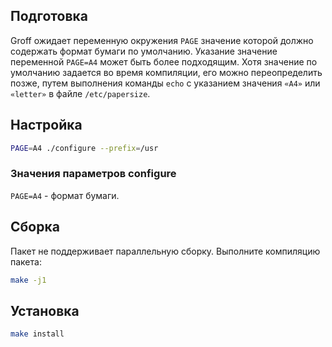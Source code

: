 <package-info :package="package" showsbu2></package-info>

<script>
		new Vue({
		el: '#main',
		data: { package: {} },
		mounted: function () {
				this.getPackage('groff');
		},
		methods: {
			getPackage: function(name) {
					getPackage(name)
					.then(response => this.package = response);
			},
		}
  })
</script>

## Подготовка

Groff ожидает переменную окружения `PAGE` значение которой должно содержать формат бумаги по умолчанию. Указание значение переменной ``PAGE=A4`` может быть более подходящим. Хотя значение по умолчанию задается во время компиляции, его можно переопределить позже, путем выполнения команды `echo` с указанием значения `«A4»` или `«letter»` в файле ``/etc/papersize``.

## Настройка

```bash
PAGE=A4 ./configure --prefix=/usr
```

### Значения параметров configure
`PAGE=A4` - формат бумаги.

## Сборка

Пакет не поддерживает параллельную сборку. Выполните компиляцию пакета:

```bash
make -j1
```

## Установка

```bash
make install
```
